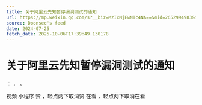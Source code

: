 ```yaml
---
title: 关于阿里云先知暂停漏洞测试的通知
url: https://mp.weixin.qq.com/s?__biz=MzIxMjEwNTc4NA==&mid=2652994983&idx=1&sn=d4d5f0a42debfbb7a0b2855ddf523aed
source: Doonsec's feed
date: 2024-07-25
fetch_date: 2025-10-06T17:39:49.130178
---
```


# 关于阿里云先知暂停漏洞测试的通知

：
，
。

视频
小程序
赞
，轻点两下取消赞
在看
，轻点两下取消在看